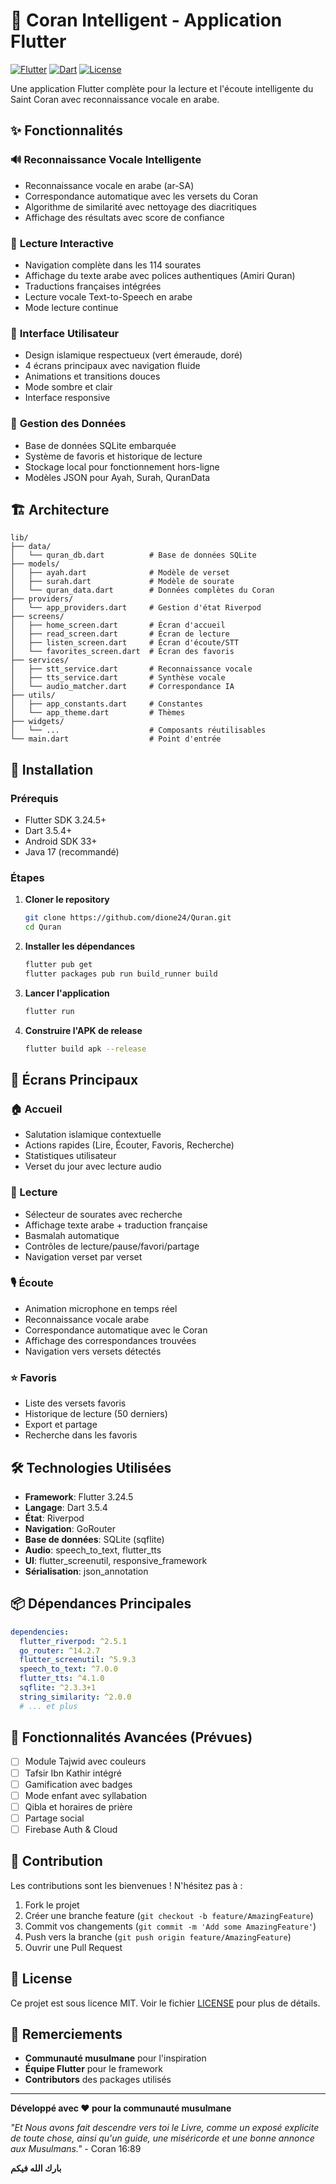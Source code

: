 # 🕌 Coran Intelligent - Application Flutter

[![Flutter](https://img.shields.io/badge/Flutter-3.24.5-blue.svg)](https://flutter.dev/)
[![Dart](https://img.shields.io/badge/Dart-3.5.4-blue.svg)](https://dart.dev/)
[![License](https://img.shields.io/badge/License-MIT-green.svg)](LICENSE)

Une application Flutter complète pour la lecture et l'écoute intelligente du Saint Coran avec reconnaissance vocale en arabe.

## ✨ Fonctionnalités

### 🔊 **Reconnaissance Vocale Intelligente**
- Reconnaissance vocale en arabe (ar-SA)
- Correspondance automatique avec les versets du Coran
- Algorithme de similarité avec nettoyage des diacritiques
- Affichage des résultats avec score de confiance

### 📖 **Lecture Interactive**
- Navigation complète dans les 114 sourates
- Affichage du texte arabe avec polices authentiques (Amiri Quran)
- Traductions françaises intégrées
- Lecture vocale Text-to-Speech en arabe
- Mode lecture continue

### 🎨 **Interface Utilisateur**
- Design islamique respectueux (vert émeraude, doré)
- 4 écrans principaux avec navigation fluide
- Animations et transitions douces
- Mode sombre et clair
- Interface responsive

### 💾 **Gestion des Données**
- Base de données SQLite embarquée
- Système de favoris et historique de lecture
- Stockage local pour fonctionnement hors-ligne
- Modèles JSON pour Ayah, Surah, QuranData

## 🏗️ Architecture

```
lib/
├── data/
│   └── quran_db.dart          # Base de données SQLite
├── models/
│   ├── ayah.dart              # Modèle de verset
│   ├── surah.dart             # Modèle de sourate
│   └── quran_data.dart        # Données complètes du Coran
├── providers/
│   └── app_providers.dart     # Gestion d'état Riverpod
├── screens/
│   ├── home_screen.dart       # Écran d'accueil
│   ├── read_screen.dart       # Écran de lecture
│   ├── listen_screen.dart     # Écran d'écoute/STT
│   └── favorites_screen.dart  # Écran des favoris
├── services/
│   ├── stt_service.dart       # Reconnaissance vocale
│   ├── tts_service.dart       # Synthèse vocale
│   └── audio_matcher.dart     # Correspondance IA
├── utils/
│   ├── app_constants.dart     # Constantes
│   └── app_theme.dart         # Thèmes
├── widgets/
│   └── ...                    # Composants réutilisables
└── main.dart                  # Point d'entrée
```

## 🚀 Installation

### Prérequis
- Flutter SDK 3.24.5+
- Dart 3.5.4+
- Android SDK 33+
- Java 17 (recommandé)

### Étapes

1. **Cloner le repository**
   ```bash
   git clone https://github.com/dione24/Quran.git
   cd Quran
   ```

2. **Installer les dépendances**
   ```bash
   flutter pub get
   flutter packages pub run build_runner build
   ```

3. **Lancer l'application**
   ```bash
   flutter run
   ```

4. **Construire l'APK de release**
   ```bash
   flutter build apk --release
   ```

## 📱 Écrans Principaux

### 🏠 Accueil
- Salutation islamique contextuelle
- Actions rapides (Lire, Écouter, Favoris, Recherche)
- Statistiques utilisateur
- Verset du jour avec lecture audio

### 📖 Lecture
- Sélecteur de sourates avec recherche
- Affichage texte arabe + traduction française
- Basmalah automatique
- Contrôles de lecture/pause/favori/partage
- Navigation verset par verset

### 🎙️ Écoute
- Animation microphone en temps réel
- Reconnaissance vocale arabe
- Correspondance automatique avec le Coran
- Affichage des correspondances trouvées
- Navigation vers versets détectés

### ⭐ Favoris
- Liste des versets favoris
- Historique de lecture (50 derniers)
- Export et partage
- Recherche dans les favoris

## 🛠️ Technologies Utilisées

- **Framework**: Flutter 3.24.5
- **Langage**: Dart 3.5.4
- **État**: Riverpod
- **Navigation**: GoRouter
- **Base de données**: SQLite (sqflite)
- **Audio**: speech_to_text, flutter_tts
- **UI**: flutter_screenutil, responsive_framework
- **Sérialisation**: json_annotation

## 📦 Dépendances Principales

```yaml
dependencies:
  flutter_riverpod: ^2.5.1
  go_router: ^14.2.7
  flutter_screenutil: ^5.9.3
  speech_to_text: ^7.0.0
  flutter_tts: ^4.1.0
  sqflite: ^2.3.3+1
  string_similarity: ^2.0.0
  # ... et plus
```

## 🎯 Fonctionnalités Avancées (Prévues)

- [ ] Module Tajwid avec couleurs
- [ ] Tafsir Ibn Kathir intégré
- [ ] Gamification avec badges
- [ ] Mode enfant avec syllabation
- [ ] Qibla et horaires de prière
- [ ] Partage social
- [ ] Firebase Auth & Cloud

## 🤝 Contribution

Les contributions sont les bienvenues ! N'hésitez pas à :

1. Fork le projet
2. Créer une branche feature (`git checkout -b feature/AmazingFeature`)
3. Commit vos changements (`git commit -m 'Add some AmazingFeature'`)
4. Push vers la branche (`git push origin feature/AmazingFeature`)
5. Ouvrir une Pull Request

## 📄 License

Ce projet est sous licence MIT. Voir le fichier [LICENSE](LICENSE) pour plus de détails.

## 🙏 Remerciements

- **Communauté musulmane** pour l'inspiration
- **Équipe Flutter** pour le framework
- **Contributors** des packages utilisés

---

**Développé avec ❤️ pour la communauté musulmane**

*"Et Nous avons fait descendre vers toi le Livre, comme un exposé explicite de toute chose, ainsi qu'un guide, une miséricorde et une bonne annonce aux Musulmans."* - Coran 16:89

**بارك الله فيكم**
